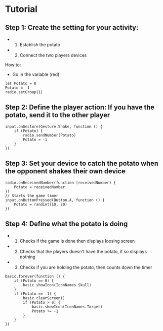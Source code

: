 # Tutorial
## Step 1: Create the setting for your activity:
- 1) Establish the potato
- 2) Connect the two players devices

How to: 
- Go in the variable (red) 

```blocks
let Potato = 0
Potato = -1
radio.setGroup(1)
``` 
## Step 2: Define the player action: If you have the potato, send it to the other player 
```blocks 
input.onGesture(Gesture.Shake, function () {
    if (Potato) {
        radio.sendNumber(Potato)
        Potato = -1
    }
})
```

## Step 3: Set your device to catch the potato when the opponent shakes their own device
```blocks
radio.onReceivedNumber(function (receivedNumber) {
    Potato = receivedNumber
})
// Starts the game timer
input.onButtonPressed(Button.A, function () {
    Potato = randint(10, 20)
})
```

## Step 4: Define what the potato is doing
- 1) Checks if the game is done then displays loosing screen
- 2) Checks that the players doesn't have the potato, if so displays nothing
- 3) Checks if you are holding the potato, then counts down the timer
```blocks
basic.forever(function () {
    if (Potato == 0) {
        basic.showIcon(IconNames.Skull)
    }
    if (Potato == -1) {
        basic.clearScreen()
        if (Potato > 0) {
            basic.showIcon(IconNames.Target)
            Potato += -1
        }
    }
})
```